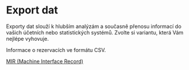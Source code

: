 # Export dat

Exporty dat slouží k hlubším analýzám a současně přenosu informací do vašich účetních nebo statistických systémů. Zvolte si variantu, která Vám nejlépe vyhovuje.

Informace o rezervacích ve formátu CSV.

[MIR \(Machine Interface Record\)](mir.md)

